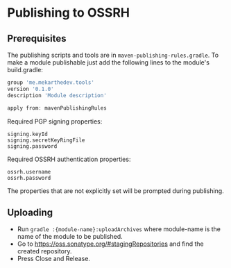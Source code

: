 # Publishing to OSSRH
## Prerequisites
The publishing scripts and tools are in `maven-publishing-rules.gradle`.
To make a module publishable just add the following lines to the module's build.gradle:

```groovy
group 'me.mekarthedev.tools'
version '0.1.0'
description 'Module description'

apply from: mavenPublishingRules
```

Required PGP signing properties:

```
signing.keyId
signing.secretKeyRingFile
signing.password
```

Required OSSRH authentication properties:

```
ossrh.username
ossrh.password
```

The properties that are not explicitly set will be prompted during publishing.

## Uploading

* Run `gradle :{module-name}:uploadArchives` where module-name is the name of the module to be published.
* Go to https://oss.sonatype.org/#stagingRepositories and find the created repository.
* Press Close and Release.
